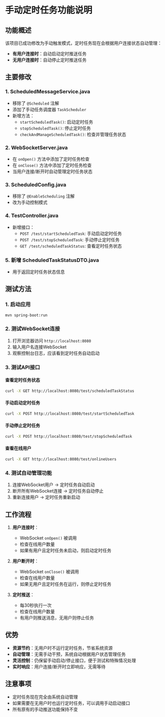 # 手动定时任务功能说明

## 功能概述

该项目已成功修改为手动触发模式，定时任务现在会根据用户连接状态自动管理：

- **有用户连接时**：自动启动定时推送任务
- **无用户连接时**：自动停止定时推送任务

## 主要修改

### 1. ScheduledMessageService.java
- 移除了 `@Scheduled` 注解
- 添加了手动任务调度器 `TaskScheduler`
- 新增方法：
  - `startScheduledTask()`: 启动定时任务
  - `stopScheduledTask()`: 停止定时任务
  - `checkAndManageScheduledTask()`: 检查并管理任务状态

### 2. WebSocketServer.java
- 在 `onOpen()` 方法中添加了定时任务检查
- 在 `onClose()` 方法中添加了定时任务检查
- 当用户连接/断开时自动管理定时任务状态

### 3. ScheduledConfig.java
- 移除了 `@EnableScheduling` 注解
- 改为手动控制模式

### 4. TestController.java
- 新增接口：
  - `POST /test/startScheduledTask`: 手动启动定时任务
  - `POST /test/stopScheduledTask`: 手动停止定时任务
  - `GET /test/scheduledTaskStatus`: 查看定时任务状态

### 5. 新增 ScheduledTaskStatusDTO.java
- 用于返回定时任务状态信息

## 测试方法

### 1. 启动应用
```bash
mvn spring-boot:run
```

### 2. 测试WebSocket连接
1. 打开浏览器访问 `http://localhost:8080`
2. 输入用户名连接WebSocket
3. 观察控制台日志，应该看到定时任务自动启动

### 3. 测试API接口

#### 查看定时任务状态
```bash
curl -X GET http://localhost:8080/test/scheduledTaskStatus
```

#### 手动启动定时任务
```bash
curl -X POST http://localhost:8080/test/startScheduledTask
```

#### 手动停止定时任务
```bash
curl -X POST http://localhost:8080/test/stopScheduledTask
```

#### 查看在线用户
```bash
curl -X GET http://localhost:8080/test/onlineUsers
```

### 4. 测试自动管理功能
1. 连接WebSocket用户 → 定时任务自动启动
2. 断开所有WebSocket连接 → 定时任务自动停止
3. 重新连接用户 → 定时任务重新启动

## 工作流程

1. **用户连接时**：
   - WebSocket `onOpen()` 被调用
   - 检查在线用户数量
   - 如果有用户且定时任务未启动，则启动定时任务

2. **用户断开时**：
   - WebSocket `onClose()` 被调用
   - 检查在线用户数量
   - 如果无用户且定时任务在运行，则停止定时任务

3. **定时推送**：
   - 每30秒执行一次
   - 检查在线用户数量
   - 有用户则推送消息，无用户则停止任务

## 优势

- **资源节约**：无用户时不运行定时任务，节省系统资源
- **自动管理**：无需手动干预，系统自动根据用户状态管理任务
- **灵活控制**：仍保留手动启动/停止接口，便于测试和特殊情况处理
- **实时响应**：用户连接/断开时立即响应，无需等待

## 注意事项

- 定时任务现在完全由系统自动管理
- 如果需要在无用户时也运行定时任务，可以调用手动启动接口
- 所有原有的手动推送功能保持不变
